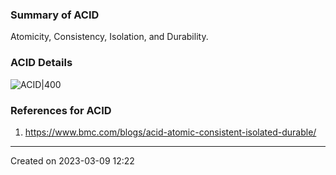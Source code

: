 ### Summary of ACID
Atomicity, Consistency, Isolation, and Durability.
### ACID Details
![ACID|400](https://s7280.pcdn.co/wp-content/uploads/2020/04/acid-data.png)

### References for ACID

1. https://www.bmc.com/blogs/acid-atomic-consistent-isolated-durable/


---
Created on 2023-03-09 12:22